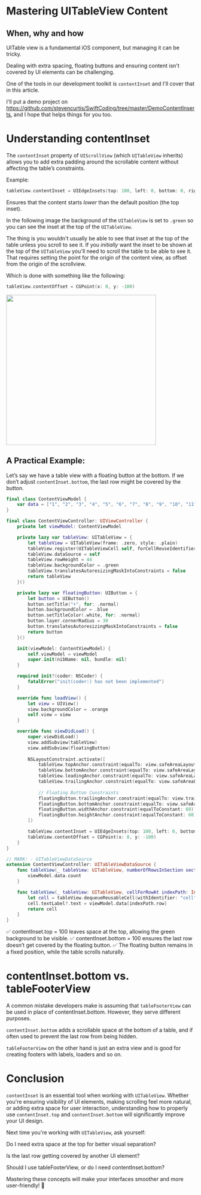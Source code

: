 # Mastering UITableView Content
## When, why and how

UITable view is a fundamental iOS component, but managing it can be tricky.

Dealing with extra spacing, floating buttons and ensuring content isn't covered by UI elements can be challenging. 

One of the tools in our development toolkit is `contentInset` and I'll cover that in this article.


I'll put a demo project on
https://github.com/stevencurtis/SwiftCoding/tree/master/DemoContentInserts, and I hope that helps things for you too.

# Understanding contentInset

The `contentInset` property of `UIScrollView` (which `UITableView` inherits) allows you to add extra padding around the scrollable content without affecting the table’s constraints.

Example:

```swift
tableView.contentInset = UIEdgeInsets(top: 100, left: 0, bottom: 0, right: 0)
```

Ensures that the content starts *lower* than the default position (the top inset).

In the following image the background of the `UITableView` is set to `.green` so you can see the inset at the top of the `UITableView`. 

The thing is you wouldn't usually be able to see that inset at the top of the table unless you scroll to see it. If you *initially* want the inset to be shown at the top of the `UITableView` you'll need to scroll the table to be able to see it. That requires setting the point for the origin of the content view, as offset from the origin of the scrollview.

Which is done with something like the following:

```swift
tableView.contentOffset = CGPoint(x: 0, y: -100)
```

<img src="https://github.com/stevencurtis/SwiftCoding/tree/master/DemoContentInserts/Images/top.png" width="400">

## A Practical Example:

Let’s say we have a table view with a floating button at the bottom. If we don’t adjust `contentInset.bottom`, the last row might be covered by the button.

```swift
final class ContentViewModel {
    var data = ["1", "2", "3", "4", "5", "6", "7", "8", "9", "10", "11", "12", "13", "14", "15", "16", "17", "18", "19", "20"]
}

final class ContentViewController: UIViewController {
    private let viewModel: ContentViewModel

    private lazy var tableView: UITableView = {
        let tableView = UITableView(frame: .zero, style: .plain)
        tableView.register(UITableViewCell.self, forCellReuseIdentifier: "cell")
        tableView.dataSource = self
        tableView.rowHeight = 44
        tableView.backgroundColor = .green
        tableView.translatesAutoresizingMaskIntoConstraints = false
        return tableView
    }()

    private lazy var floatingButton: UIButton = {
        let button = UIButton()
        button.setTitle("+", for: .normal)
        button.backgroundColor = .blue
        button.setTitleColor(.white, for: .normal)
        button.layer.cornerRadius = 30
        button.translatesAutoresizingMaskIntoConstraints = false
        return button
    }()

    init(viewModel: ContentViewModel) {
        self.viewModel = viewModel
        super.init(nibName: nil, bundle: nil)
    }

    required init?(coder: NSCoder) {
        fatalError("init(coder:) has not been implemented")
    }

    override func loadView() {
        let view = UIView()
        view.backgroundColor = .orange
        self.view = view
    }

    override func viewDidLoad() {
        super.viewDidLoad()
        view.addSubview(tableView)
        view.addSubview(floatingButton)
        
        NSLayoutConstraint.activate([
            tableView.topAnchor.constraint(equalTo: view.safeAreaLayoutGuide.topAnchor),
            tableView.bottomAnchor.constraint(equalTo: view.safeAreaLayoutGuide.bottomAnchor),
            tableView.leadingAnchor.constraint(equalTo: view.safeAreaLayoutGuide.leadingAnchor),
            tableView.trailingAnchor.constraint(equalTo: view.safeAreaLayoutGuide.trailingAnchor),
            
            // Floating Button Constraints
            floatingButton.trailingAnchor.constraint(equalTo: view.trailingAnchor, constant: -20),
            floatingButton.bottomAnchor.constraint(equalTo: view.safeAreaLayoutGuide.bottomAnchor, constant: -20),
            floatingButton.widthAnchor.constraint(equalToConstant: 60),
            floatingButton.heightAnchor.constraint(equalToConstant: 60)
        ])

        tableView.contentInset = UIEdgeInsets(top: 100, left: 0, bottom: 100, right: 0)
        tableView.contentOffset = CGPoint(x: 0, y: -100)
    }
}

// MARK: - UITableViewDataSource
extension ContentViewController: UITableViewDataSource {
    func tableView(_ tableView: UITableView, numberOfRowsInSection section: Int) -> Int {
        viewModel.data.count
    }

    func tableView(_ tableView: UITableView, cellForRowAt indexPath: IndexPath) -> UITableViewCell {
        let cell = tableView.dequeueReusableCell(withIdentifier: "cell", for: indexPath)
        cell.textLabel?.text = viewModel.data[indexPath.row]
        return cell
    }
}
```
✅ contentInset.top = 100 leaves space at the top, allowing the green background to be visible.
✅ contentInset.bottom = 100 ensures the last row doesn’t get covered by the floating button.
✅ The floating button remains in a fixed position, while the table scrolls naturally.

# contentInset.bottom vs. tableFooterView

A common mistake developers make is assuming that `tableFooterView` can be used in place of contentInset.bottom. However, they serve different purposes.

`contentInset.bottom` adds a scrollable space at the bottom of a table, and if often used to prevent the last row from being hidden.

`tableFooterView` on the other hand is just an extra view and is good for creating footers with labels, loaders and so on.

# Conclusion

`contentInset` is an essential tool when working with `UITableView`. Whether you're ensuring visibility of UI elements, making scrolling feel more natural, or adding extra space for user interaction, understanding how to properly use `contentInset.top` and `contentInset.bottom` will significantly improve your UI design.

Next time you're working with `UITableView`, ask yourself:

Do I need extra space at the top for better visual separation?

Is the last row getting covered by another UI element?

Should I use tableFooterView, or do I need contentInset.bottom?

Mastering these concepts will make your interfaces smoother and more user-friendly! 🚀
